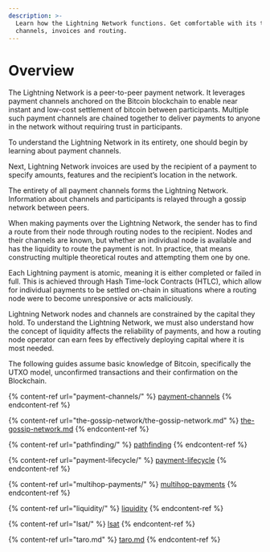 ```yaml
---
description: >-
  Learn how the Lightning Network functions. Get comfortable with its topology,
  channels, invoices and routing.
---
```


# Overview

The Lightning Network is a peer-to-peer payment network. It leverages payment channels anchored on the Bitcoin blockchain to enable near instant and low-cost settlement of bitcoin between participants. Multiple such payment channels are chained together to deliver payments to anyone in the network without requiring trust in participants.

To understand the Lightning Network in its entirety, one should begin by learning about payment channels.

Next, Lightning Network invoices are used by the recipient of a payment to specify amounts, features and the recipient’s location in the network.

The entirety of all payment channels forms the Lightning Network. Information about channels and participants is relayed through a gossip network between peers.

When making payments over the Lightning Network, the sender has to find a route from their node through routing nodes to the recipient. Nodes and their channels are known, but whether an individual node is available and has the liquidity to route the payment is not. In practice, that means constructing multiple theoretical routes and attempting them one by one.

Each Lightning payment is atomic, meaning it is either completed or failed in full. This is achieved through Hash Time-lock Contracts (HTLC), which allow for individual payments to be settled on-chain in situations where a routing node were to become unresponsive or acts maliciously.

Lightning Network nodes and channels are constrained by the capital they hold. To understand the Lightning Network, we must also understand how the concept of liquidity affects the reliability of payments, and how a routing node operator can earn fees by effectively deploying capital where it is most needed.

The following guides assume basic knowledge of Bitcoin, specifically the UTXO model, unconfirmed transactions and their confirmation on the Blockchain.

{% content-ref url="payment-channels/" %}
[payment-channels](payment-channels/)
{% endcontent-ref %}

{% content-ref url="the-gossip-network/the-gossip-network.md" %}
[the-gossip-network.md](the-gossip-network/the-gossip-network.md)
{% endcontent-ref %}

{% content-ref url="pathfinding/" %}
[pathfinding](pathfinding/)
{% endcontent-ref %}

{% content-ref url="payment-lifecycle/" %}
[payment-lifecycle](payment-lifecycle/)
{% endcontent-ref %}

{% content-ref url="multihop-payments/" %}
[multihop-payments](multihop-payments/)
{% endcontent-ref %}

{% content-ref url="liquidity/" %}
[liquidity](liquidity/)
{% endcontent-ref %}

{% content-ref url="lsat/" %}
[lsat](lsat/)
{% endcontent-ref %}

{% content-ref url="taro.md" %}
[taro.md](taro.md)
{% endcontent-ref %}
